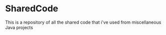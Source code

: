 # SharedCode
This is a repository of all the shared code that i've used from miscellaneous Java projects
